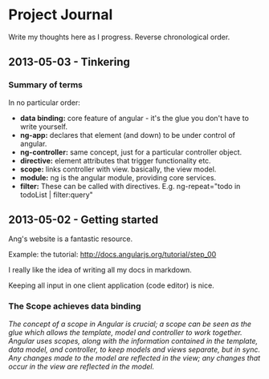 # Project Journal

Write my thoughts here as I progress. Reverse chronological order.

## 2013-05-03 - Tinkering

### Summary of terms

In no particular order:

* **data binding:** core feature of angular - it's the glue you don't have to write yourself.
* **ng-app:** declares that element (and down) to be under control of angular.
* **ng-controller:** same concept, just for a particular controller object.
* **directive:** element attributes that trigger functionality etc.
* **scope:** links controller with view. basically, the view model.
* **module:** ng is the angular module, providing core services.
* **filter:** These can be called with directives. E.g. ng-repeat="todo in todoList | filter:query"

## 2013-05-02 - Getting started

Ang's website is a fantastic resource.

Example: the tutorial: http://docs.angularjs.org/tutorial/step_00

I really like the idea of writing all my docs in markdown.

Keeping all input in one client application (code editor) is nice.

### The Scope achieves data binding

_The concept of a scope in Angular is crucial; a scope can be seen as the glue which allows the template, model and controller to work together. Angular uses scopes, along with the information contained in the template, data model, and controller, to keep models and views separate, but in sync. Any changes made to the model are reflected in the view; any changes that occur in the view are reflected in the model._